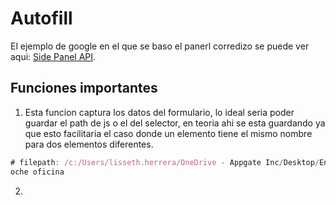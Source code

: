 # Autofill

El ejemplo de google en el que se baso el panerl corredizo se puede ver aqui: [Side Panel API](https://developer.chrome.com/docs/extensions/reference/sidePanel/).

## Funciones importantes
1. Esta funcion captura los datos del formulario, lo ideal seria poder guardar el path de js o el del selector, en teoria ahi se esta guardando ya que esto facilitaria el caso donde un elemento tiene el mismo nombre para dos elementos diferentes.
```javascript
# filepath: /c:/Users/lisseth.herrera/OneDrive - Appgate Inc/Desktop/Entrenamiento/Herramientas/python/pv3.py
oche oficina


```
2. 
